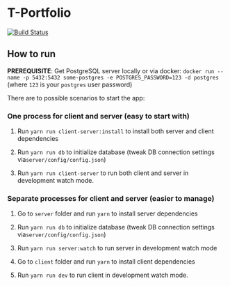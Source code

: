 # T-Portfolio

[![Build Status](https://travis-ci.org/T-Systems-RUS/Portfolio.svg?branch=develop)](https://travis-ci.org/T-Systems-RUS/Portfolio)

## How to run

**PREREQUISITE**: Get PostgreSQL server locally or via docker:
`docker run --name -p 5432:5432 some-postgres -e POSTGRES_PASSWORD=123 -d postgres` (where `123` is your `postgres` user password)

There are to possible scenarios to start the app:

### One process for client and server (easy to start with)

1. Run `yarn run client-server:install` to install both server and client dependencies

3. Run `yarn run db` to initialize database (tweak DB connection settings via`server/config/config.json`)

4. Run `yarn run client-server` to run both client and server in development watch mode. 


### Separate processes for client and server (easier to manage)

1. Go to `server` folder and run `yarn` to install server dependencies

3. Run `yarn run db` to initialize database (tweak DB connection settings via`server/config/config.json`)

4. Run `yarn run server:watch` to run server in development watch mode

5. Go to `client` folder and run `yarn` to install client dependencies

6. Run `yarn run dev` to run client in development watch mode. 
